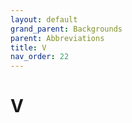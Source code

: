```yaml
---
layout: default
grand_parent: Backgrounds
parent: Abbreviations
title: V
nav_order: 22
---
```


# V

